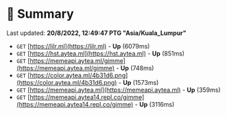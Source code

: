 # 📖 Summary
Last updated: **20/8/2022, 12:49:47 PTG "Asia/Kuala_Lumpur"**

- `GET` [https://lilr.ml](https://lilr.ml) - **Up** (6079ms)
- `GET` [https://hst.aytea.ml](https://hst.aytea.ml) - **Up** (851ms)
- `GET` [https://memeapi.aytea.ml/gimme](https://memeapi.aytea.ml/gimme) - **Up** (748ms)
- `GET` [https://color.aytea.ml/4b31d6.png](https://color.aytea.ml/4b31d6.png) - **Up** (1573ms)
- `GET` [https://memeapi.aytea.ml](https://memeapi.aytea.ml) - **Up** (359ms)
- `GET` [https://memeapi.aytea14.repl.co/gimme](https://memeapi.aytea14.repl.co/gimme) - **Up** (3116ms)
